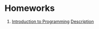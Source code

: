 # Homeworks
01. [Introduction to Programming](01.Intro-Programming-Homework)
[Description](https://github.com/TelerikAcademy/CSharp-Part-1/blob/master/Topics/01.%20Introduction-to-Programming/homework/README.md)
